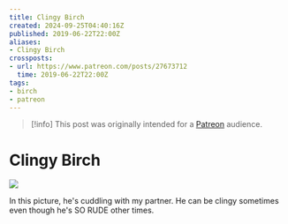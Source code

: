 ```yaml
---
title: Clingy Birch
created: 2024-09-25T04:40:16Z
published: 2019-06-22T22:00Z
aliases:
- Clingy Birch
crossposts:
- url: https://www.patreon.com/posts/27673712
  time: 2019-06-22T22:00Z
tags:
- birch
- patreon
---
```


> [!info]
> This post was originally intended for a [Patreon](../tags/patreon.md) audience.

# Clingy Birch

![](201906222200-birch.png)

In this picture, he's cuddling with my partner. He can be clingy sometimes even though he's SO RUDE other times.

